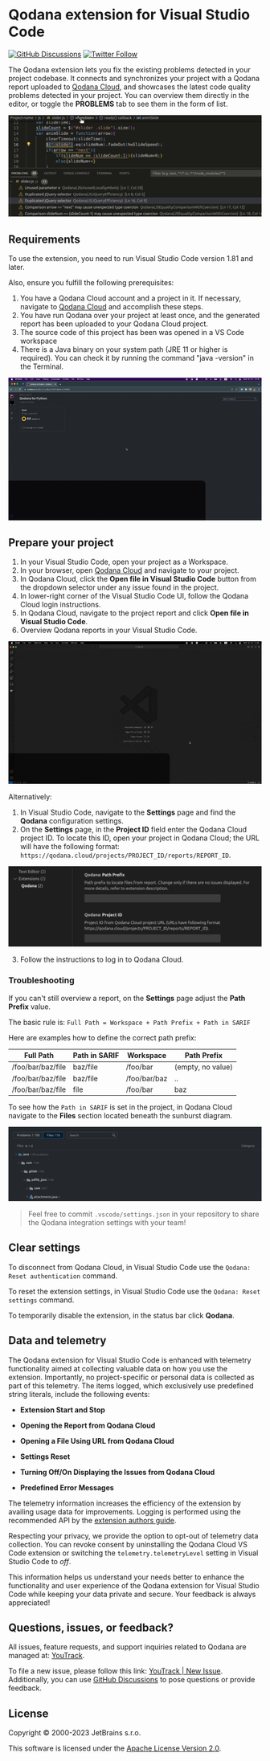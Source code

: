 # Qodana extension for Visual Studio Code

[![GitHub Discussions](https://img.shields.io/github/discussions/jetbrains/qodana)](https://github.com/JetBrains/Qodana/discussions/)
[![Twitter Follow](https://img.shields.io/twitter/follow/Qodana?style=social&logo=twitter)](https://twitter.com/Qodana)

The Qodana extension lets you fix the existing problems detected in your project codebase. It connects and synchronizes your project with 
a Qodana report uploaded to [Qodana Cloud](https://qodana.cloud), and showcases the latest code quality problems detected in 
your project. You can overview them directly in the editor, or toggle the **PROBLEMS** tab to see them in the form of list. 

![](./media/how-it-works.gif)

## Requirements

To use the extension, you need to run Visual Studio Code version 1.81 and later. 

Also, ensure you fulfill the following prerequisites:

1. You have a Qodana Cloud account and a project in it. If necessary, navigate to [Qodana Cloud](https://qodana.cloud/) and accomplish these steps.
2. You have run Qodana over your project at least once, and the generated report has been uploaded to your Qodana Cloud project.
3. The source code of this project has been was opened in a VS Code workspace
4. There is a Java binary on your system path (JRE 11 or higher is required). You can check it by running the command "java -version" in the Terminal.

![](./media/prereqs.gif)

## Prepare your project

1. In your Visual Studio Code, open your project as a Workspace.
2. In your browser, open [Qodana Cloud](https://qodana.cloud) and navigate to your project.
3. In Qodana Cloud, click the **Open file in Visual Studio Code** button from the dropdown selector under any issue found in the project.
4. In lower-right corner of the Visual Studio Code UI, follow the Qodana Cloud login instructions. 
5. In Qodana Cloud, navigate to the project report and click **Open file in Visual Studio Code**.
6. Overview Qodana reports in your Visual Studio Code. 

![](./media/setup_updated2.gif)

Alternatively:

1. In Visual Studio Code, navigate to the **Settings** page and find the **Qodana** configuration settings.
2. On the **Settings** page, in the **Project ID** field enter the Qodana Cloud project ID. To locate this ID, open your project in Qodana Cloud; the URL will have the following format: `https://qodana.cloud/projects/PROJECT_ID/reports/REPORT_ID`.

![](./media/extention-config.png)

3. Follow the instructions to log in to Qodana Cloud.

### Troubleshooting

If you can't still overview a report, on the **Settings** page adjust the **Path Prefix** value.

The basic rule is: `Full Path = Workspace + Path Prefix + Path in SARIF`

Here are examples how to define the correct path prefix:

| Full Path         | Path in SARIF | Workspace    | Path Prefix       |
|-------------------|---------------|--------------|-------------------|
| /foo/bar/baz/file | baz/file      | /foo/bar     | (empty, no value) |
| /foo/bar/baz/file | baz/file      | /foo/bar/baz | ..                |
| /foo/bar/baz/file | file          | /foo/bar     | baz               |

To see how the `Path in SARIF` is set in the project, in Qodana Cloud navigate to the **Files** section located beneath the sunburst diagram.

![](./media/qodana-cloud-report.png)

> Feel free to commit `.vscode/settings.json` in your repository to share the Qodana integration settings with your team!

## Clear settings

To disconnect from Qodana Cloud, in Visual Studio Code use the `Qodana: Reset authentication` command.

To reset the extension settings, in Visual Studio Code use the `Qodana: Reset settings` command.

To temporarily disable the extension, in the status bar click **Qodana**.

## Data and telemetry

The Qodana extension for Visual Studio Code is enhanced with telemetry functionality aimed at collecting valuable data on how you use the extension. Importantly, no project-specific or personal data is collected as part of this telemetry. The items logged, which exclusively use predefined string literals, include the following events:

- **Extension Start and Stop**

- **Opening the Report from Qodana Cloud**

- **Opening a File Using URL from Qodana Cloud**

- **Settings Reset**

- **Turning Off/On Displaying the Issues from Qodana Cloud**

- **Predefined Error Messages**

The telemetry information increases the efficiency of the extension by availing usage data for improvements. Logging is performed using the recommended API by the [extension authors guide](https://code.visualstudio.com/api/extension-guides/telemetry).

Respecting your privacy, we provide the option to opt-out of telemetry data collection. You can revoke consent by uninstalling the Qodana Cloud VS Code extension or switching the `telemetry.telemetryLevel` setting in Visual Studio Code to *off*.

This information helps us understand your needs better to enhance the functionality and user experience of the Qodana extension for Visual Studio Code while keeping your data private and secure. Your feedback is always appreciated!


## Questions, issues, or feedback?

All issues, feature requests, and support inquiries related to Qodana are managed at: [YouTrack][youtrack].

To file a new issue, please follow this link: [YouTrack | New Issue][youtrack-new-issue]. Additionally, you can use [GitHub Discussions][jb:discussions] to pose questions or provide feedback.

[gh:qodana]: https://github.com/JetBrains/qodana-action/actions/workflows/code_scanning.yml
[youtrack]: https://youtrack.jetbrains.com/issues/QD
[youtrack-new-issue]: https://youtrack.jetbrains.com/newIssue?project=QD&c=Platform%20GitHub%20action
[jb:confluence-on-gh]: https://confluence.jetbrains.com/display/ALL/JetBrains+on+GitHub
[jb:discussions]: https://jb.gg/qodana-discussions
[jb:twitter]: https://twitter.com/Qodana
[jb:docker]: https://hub.docker.com/r/jetbrains/qodana

## License

Copyright © 2000-2023 JetBrains s.r.o.

This software is licensed under the [Apache License Version 2.0](https://www.apache.org/licenses/LICENSE-2.0).